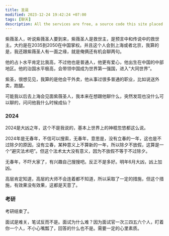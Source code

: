 ```yaml
---
title: 圣诞
modified: 2023-12-24 19:42:24 +07:00
tags: [聊天]
description: All the services are free, a source code this site placed on github repository and intergration with netlify service, another service that you can use is github page for hosting your own static site.
---
```


 紫薇圣人，听说紫薇圣人要到来，紫薇圣人是救世主，是预言中和传说中的救世主。大约是在2035到2050在中国掌权。并且这个人会到上海或者北京，我算的是，我还跟紫薇圣人有一面之缘，就是俺俩还有机会聊两句。

他的占卜水平肯定比我高，不过他也是普通人，他更有爱心，他出生在中国的中部地区。他的治国水平极高，会带领中国成为世界第一强国，进入“大同世界”。

紫圣，很想见见，我算的是他会干外卖，他从事过很多普通的职业，比如说送外卖，跑腿。

可能我以后去上海会见面紫薇圣人，我本来在想跟他聊什么，突然发现也没什么可以聊的，问问他我什么时候成仙？

### 2024



2024是大凶之年，这个不是我说的，基本上世界上的神棍忽悠都这么说。

2024年是无春年，不信可以搜索，无春年，意思是，没有立春的一年，这也是不过除夕的原因，没有立春，某种意义上不算新的一年，所以除夕不放假，这算是一个“避灾法术吧”。但这个法术太大没有意义，因为不放假不等于不过除夕。

无春年，不吓大家了，有兴趣自己搜搜吧。反正不是多好。明年6月大凶，凶上加凶。

高层肯定知道，高层的大师不会连着都不知道，所以采取了一定的措施，但这个措施，有效果没有效果，这都是天意了。

### 考研

考研结束了。

面试是难关，笔试反而不是。面试为什么难？因为面试官一次三四五六个人，盯着你一个人，不小心嘴瓢了，回答的什么也不是。需要一定的心里素质。







